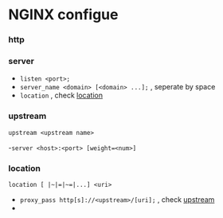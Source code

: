 # NGINX configue


### http

### server 
- `listen <port>;`
- `server_name <domain> [<domain> ...];` , seperate by space
- `location` , check [location](#location)

### upstream
`upstream <upstream name>`

-`server <host>:<port> [weight=<num>]`


### location
`location [ |~|=|~=|...] <uri>`

- `proxy_pass http[s]://<upstream>/[uri];` , check [upstream](#upstream)
- 